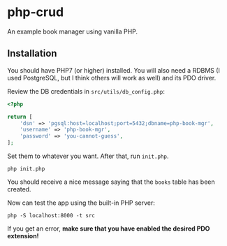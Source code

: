 # php-crud
An example book manager using vanilla PHP.

## Installation
You should have PHP7 (or higher) installed.
You will also need a RDBMS (I used PostgreSQL, but I think others will work as well)
and its PDO driver.

Review the DB credentials in `src/utils/db_config.php`:
```php
<?php

return [
    'dsn' => 'pgsql:host=localhost;port=5432;dbname=php-book-mgr',
    'username' => 'php-book-mgr',
    'password' => 'you-cannot-guess',
];
```

Set them to whatever you want.
After that, run `init.php`.
```
php init.php
```

You should receive a nice message saying that the `books` table has been created.

Now can test the app using the built-in PHP server:
```
php -S localhost:8000 -t src
```

If you get an error, **make sure that you have enabled the desired PDO extension!**

